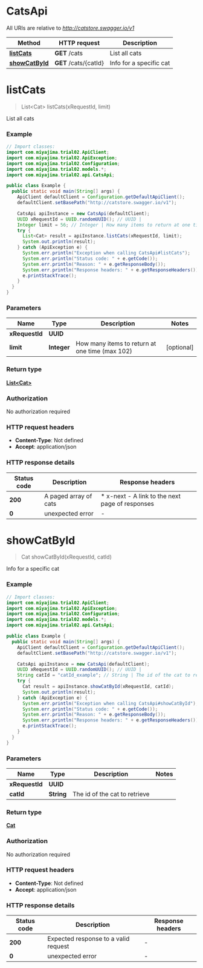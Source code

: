 # CatsApi

All URIs are relative to *http://catstore.swagger.io/v1*

| Method | HTTP request | Description |
|------------- | ------------- | -------------|
| [**listCats**](CatsApi.md#listCats) | **GET** /cats | List all cats |
| [**showCatById**](CatsApi.md#showCatById) | **GET** /cats/{catId} | Info for a specific cat |


<a id="listCats"></a>
# **listCats**
> List&lt;Cat&gt; listCats(xRequestId, limit)

List all cats

### Example
```java
// Import classes:
import com.miyajima.trial02.ApiClient;
import com.miyajima.trial02.ApiException;
import com.miyajima.trial02.Configuration;
import com.miyajima.trial02.models.*;
import com.miyajima.trial02.api.CatsApi;

public class Example {
  public static void main(String[] args) {
    ApiClient defaultClient = Configuration.getDefaultApiClient();
    defaultClient.setBasePath("http://catstore.swagger.io/v1");

    CatsApi apiInstance = new CatsApi(defaultClient);
    UUID xRequestId = UUID.randomUUID(); // UUID | 
    Integer limit = 56; // Integer | How many items to return at one time (max 102)
    try {
      List<Cat> result = apiInstance.listCats(xRequestId, limit);
      System.out.println(result);
    } catch (ApiException e) {
      System.err.println("Exception when calling CatsApi#listCats");
      System.err.println("Status code: " + e.getCode());
      System.err.println("Reason: " + e.getResponseBody());
      System.err.println("Response headers: " + e.getResponseHeaders());
      e.printStackTrace();
    }
  }
}
```

### Parameters

| Name | Type | Description  | Notes |
|------------- | ------------- | ------------- | -------------|
| **xRequestId** | **UUID**|  | |
| **limit** | **Integer**| How many items to return at one time (max 102) | [optional] |

### Return type

[**List&lt;Cat&gt;**](Cat.md)

### Authorization

No authorization required

### HTTP request headers

 - **Content-Type**: Not defined
 - **Accept**: application/json

### HTTP response details
| Status code | Description | Response headers |
|-------------|-------------|------------------|
| **200** | A paged array of cats |  * x-next - A link to the next page of responses <br>  |
| **0** | unexpected error |  -  |

<a id="showCatById"></a>
# **showCatById**
> Cat showCatById(xRequestId, catId)

Info for a specific cat

### Example
```java
// Import classes:
import com.miyajima.trial02.ApiClient;
import com.miyajima.trial02.ApiException;
import com.miyajima.trial02.Configuration;
import com.miyajima.trial02.models.*;
import com.miyajima.trial02.api.CatsApi;

public class Example {
  public static void main(String[] args) {
    ApiClient defaultClient = Configuration.getDefaultApiClient();
    defaultClient.setBasePath("http://catstore.swagger.io/v1");

    CatsApi apiInstance = new CatsApi(defaultClient);
    UUID xRequestId = UUID.randomUUID(); // UUID | 
    String catId = "catId_example"; // String | The id of the cat to retrieve
    try {
      Cat result = apiInstance.showCatById(xRequestId, catId);
      System.out.println(result);
    } catch (ApiException e) {
      System.err.println("Exception when calling CatsApi#showCatById");
      System.err.println("Status code: " + e.getCode());
      System.err.println("Reason: " + e.getResponseBody());
      System.err.println("Response headers: " + e.getResponseHeaders());
      e.printStackTrace();
    }
  }
}
```

### Parameters

| Name | Type | Description  | Notes |
|------------- | ------------- | ------------- | -------------|
| **xRequestId** | **UUID**|  | |
| **catId** | **String**| The id of the cat to retrieve | |

### Return type

[**Cat**](Cat.md)

### Authorization

No authorization required

### HTTP request headers

 - **Content-Type**: Not defined
 - **Accept**: application/json

### HTTP response details
| Status code | Description | Response headers |
|-------------|-------------|------------------|
| **200** | Expected response to a valid request |  -  |
| **0** | unexpected error |  -  |


